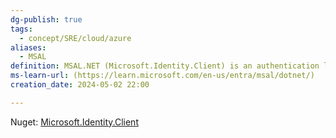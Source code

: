 ```yaml
---
dg-publish: true
tags:
  - concept/SRE/cloud/azure
aliases:
  - MSAL
definition: MSAL.NET (Microsoft.Identity.Client) is an authentication library that enables you to acquire tokens from Microsoft Entra ID, to access protected web APIs (Microsoft APIs or applications registered with Microsoft Entra ID).
ms-learn-url: (https://learn.microsoft.com/en-us/entra/msal/dotnet/)
creation_date: 2024-05-02 22:00

---
```


Nuget: [Microsoft.Identity.Client](https://www.nuget.org/packages/Microsoft.Identity.Client)
